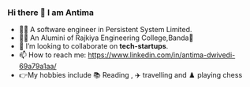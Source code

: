 ### Hi there 👋 I am Antima 

- :woman_technologist: A software engineer in Persistent System Limited.
- :woman_student: An Alumini of Rajkiya Engineering College,Banda:post_office:
- 👯 I’m looking to collaborate on <b>tech-startups</b>.
- 📫 How to reach me: https://www.linkedin.com/in/antima-dwivedi-69a79a1aa/<br>
- :point_right:My hobbies include :books: Reading , :airplane: travelling and :chess_pawn: playing chess 
 
